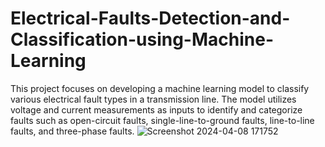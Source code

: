 # Electrical-Faults-Detection-and-Classification-using-Machine-Learning
This project focuses on developing a machine learning model to classify various electrical fault types in a transmission line. The model utilizes voltage and current measurements as inputs to identify and categorize faults such as open-circuit faults, single-line-to-ground faults, line-to-line faults, and three-phase faults.
![Screenshot 2024-04-08 171752](https://github.com/AoufNihed/Electrical-Faults-Detection-and-Classification-using-Machine-Learning/assets/112959070/8bbf26c6-fd1d-4d34-89f5-fc3fd47af7f1)
